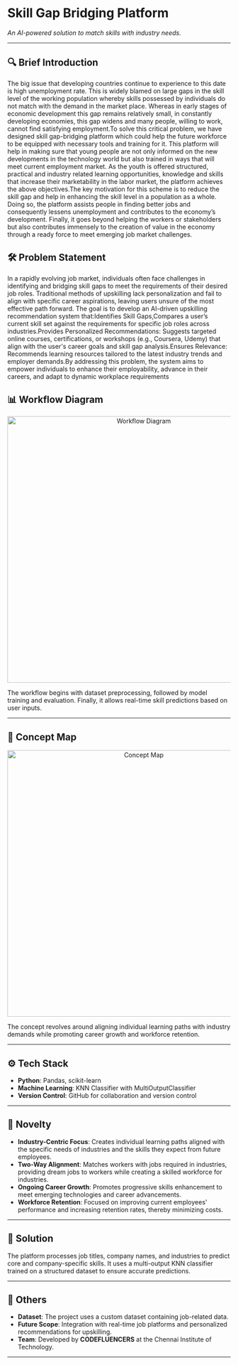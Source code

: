 # Skill Gap Bridging Platform

*An AI-powered solution to match skills with industry needs.*

---

## 🔍 Brief Introduction
The big issue that developing countries continue to experience to this date is high unemployment rate. This is widely blamed on large gaps in the skill level of the working population whereby skills possessed by individuals do not match with the demand in the market place. Whereas in early stages of economic development this gap remains relatively small, in constantly developing economies, this gap widens and many people, willing to work, cannot find satisfying employment.To solve this critical problem, we have designed skill gap-bridging platform which could help the future workforce to be equipped with necessary tools and training for it. This platform will help in making sure that young people are not only informed on the new developments in the technology world but also trained in ways that will meet current employment market. As the youth is offered structured, practical and industry related learning opportunities, knowledge and skills that increase their marketability in the labor market, the platform achieves the above objectives.The key motivation for this scheme is to reduce the skill gap and help in enhancing the skill level in a population as a whole. Doing so, the platform assists people in finding better jobs and consequently lessens unemployment and contributes to the economy’s development. Finally, it goes beyond helping the workers or stakeholders but also contributes immensely to the creation of value in the economy through a ready force to meet emerging job market challenges.

## 🛠 Problem Statement
In a rapidly evolving job market, individuals often face challenges in identifying and bridging skill gaps to meet the requirements of their desired job roles. Traditional methods of upskilling lack personalization and fail to align with specific career aspirations, leaving users unsure of the most effective path forward.
The goal is to develop an AI-driven upskilling recommendation system that:Identifies Skill Gaps,Compares a user’s current skill set against the requirements for specific job roles across industries.Provides Personalized Recommendations: Suggests targeted online courses, certifications, or workshops (e.g., Coursera, Udemy) that align with the user's career goals and skill gap analysis.Ensures Relevance: Recommends learning resources tailored to the latest industry trends and employer demands.By addressing this problem, the system aims to empower individuals to enhance their employability, advance in their careers, and adapt to dynamic workplace requirements

## 📊 Workflow Diagram
<p align="center">
    <img src="workflow_diagram.png" alt="Workflow Diagram" width="600"> 
</p>
The workflow begins with dataset preprocessing, followed by model training and evaluation. Finally, it allows real-time skill predictions based on user inputs.

---

## 🧠 Concept Map
<p align="center">
    <img src="Concept.png" alt="Concept Map" width="600">
</p>
The concept revolves around aligning individual learning paths with industry demands while promoting career growth and workforce retention.

---

## ⚙️ Tech Stack
- **Python**: Pandas, scikit-learn
- **Machine Learning**: KNN Classifier with MultiOutputClassifier
- **Version Control**: GitHub for collaboration and version control

---

## 🌟 Novelty
- **Industry-Centric Focus**: Creates individual learning paths aligned with the specific needs of industries and the skills they expect from future employees.
- **Two-Way Alignment**: Matches workers with jobs required in industries, providing dream jobs to workers while creating a skilled workforce for industries.
- **Ongoing Career Growth**: Promotes progressive skills enhancement to meet emerging technologies and career advancements.
- **Workforce Retention**: Focused on improving current employees' performance and increasing retention rates, thereby minimizing costs.

---

## 🚀 Solution
The platform processes job titles, company names, and industries to predict core and company-specific skills. It uses a multi-output KNN classifier trained on a structured dataset to ensure accurate predictions.

---

## 📂 Others
- **Dataset**: The project uses a custom dataset containing job-related data.
- **Future Scope**: Integration with real-time job platforms and personalized recommendations for upskilling.
- **Team**: Developed by **CODEFLUENCERS** at the Chennai Institute of Technology.

---

